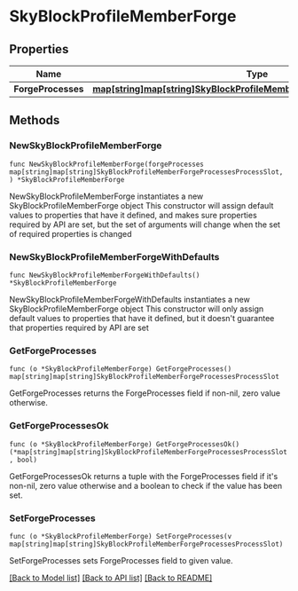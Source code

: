 # SkyBlockProfileMemberForge

## Properties

Name | Type | Description | Notes
------------ | ------------- | ------------- | -------------
**ForgeProcesses** | [**map[string]map[string]SkyBlockProfileMemberForgeProcessesProcessSlot**](map.md) |  | 

## Methods

### NewSkyBlockProfileMemberForge

`func NewSkyBlockProfileMemberForge(forgeProcesses map[string]map[string]SkyBlockProfileMemberForgeProcessesProcessSlot, ) *SkyBlockProfileMemberForge`

NewSkyBlockProfileMemberForge instantiates a new SkyBlockProfileMemberForge object
This constructor will assign default values to properties that have it defined,
and makes sure properties required by API are set, but the set of arguments
will change when the set of required properties is changed

### NewSkyBlockProfileMemberForgeWithDefaults

`func NewSkyBlockProfileMemberForgeWithDefaults() *SkyBlockProfileMemberForge`

NewSkyBlockProfileMemberForgeWithDefaults instantiates a new SkyBlockProfileMemberForge object
This constructor will only assign default values to properties that have it defined,
but it doesn't guarantee that properties required by API are set

### GetForgeProcesses

`func (o *SkyBlockProfileMemberForge) GetForgeProcesses() map[string]map[string]SkyBlockProfileMemberForgeProcessesProcessSlot`

GetForgeProcesses returns the ForgeProcesses field if non-nil, zero value otherwise.

### GetForgeProcessesOk

`func (o *SkyBlockProfileMemberForge) GetForgeProcessesOk() (*map[string]map[string]SkyBlockProfileMemberForgeProcessesProcessSlot, bool)`

GetForgeProcessesOk returns a tuple with the ForgeProcesses field if it's non-nil, zero value otherwise
and a boolean to check if the value has been set.

### SetForgeProcesses

`func (o *SkyBlockProfileMemberForge) SetForgeProcesses(v map[string]map[string]SkyBlockProfileMemberForgeProcessesProcessSlot)`

SetForgeProcesses sets ForgeProcesses field to given value.



[[Back to Model list]](../README.md#documentation-for-models) [[Back to API list]](../README.md#documentation-for-api-endpoints) [[Back to README]](../README.md)


